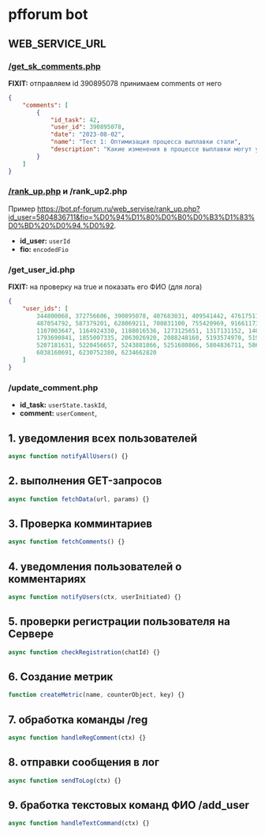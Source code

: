 # pfforum bot

## WEB_SERVICE_URL

### [/get_sk_comments.php](https://bot.pf-forum.ru/web_servise/get_sk_comments.php)

**FIXIT:** отправляем id 390895078 принимаем comments от него

```json
{
    "comments": [
        {
            "id_task": 42,
            "user_id": 390895078,
            "date": "2023-08-02",
            "name": "Тест 1: Оптимизация процесса выплавки стали",
            "description": "Какие изменения в процессе выплавки могут улучшить качество стали без значительного увеличения затрат?"
        }
    ]
}
```

### [/rank_up.php](https://bot.pf-forum.ru/web_servise/rank_up.php) и /rank_up2.php

Пример
https://bot.pf-forum.ru/web_servise/rank_up.php?id_user=5804836711&fio=%D0%94%D1%80%D0%B0%D0%B3%D1%83%D0%BD%20%D0%94.%D0%92.

-   **id_user:** `userId`
-   **fio:** `encodedFio`

### /get_user_id.php

**FIXIT:** на проверку на true и показать его ФИО (для лога)

```json
{
    "user_ids": [
        344800068, 372756606, 390895078, 407683031, 409541442, 476175118,
        487054792, 587379201, 628069211, 700831100, 755420969, 916611738,
        1107003647, 1164924330, 1188016536, 1273125651, 1317131152, 1401573636,
        1793690841, 1855007335, 2063026920, 2088248160, 5193574970, 5195514455,
        5207181631, 5220456657, 5243881866, 5251680866, 5804836711, 5860662134,
        6038160691, 6230752380, 6234662820
    ]
}
```

### /update_comment.php

-   **id_task:** `userState.taskId`,
-   **comment:** `userComment`,

## 1. уведомления всех пользователей

```js
async function notifyAllUsers() {}
```

## 2. выполнения GET-запросов

```js
async function fetchData(url, params) {}
```

## 3. Проверка комминтариев

```js
async function fetchComments() {}
```

## 4. уведомления пользователей о комментариях

```js
async function notifyUsers(ctx, userInitiated) {}
```

## 5. проверки регистрации пользователя на Сервере

```js
async function checkRegistration(chatId) {}
```

## 6. Создание метрик

```js
function createMetric(name, counterObject, key) {}
```

## 7. обработка команды /reg

```js
async function handleRegComment(ctx) {}
```

## 8. отправки сообщения в лог

```js
async function sendToLog(ctx) {}
```

## 9. бработка текстовых команд ФИО /add_user

```js
async function handleTextCommand(ctx) {}
```
